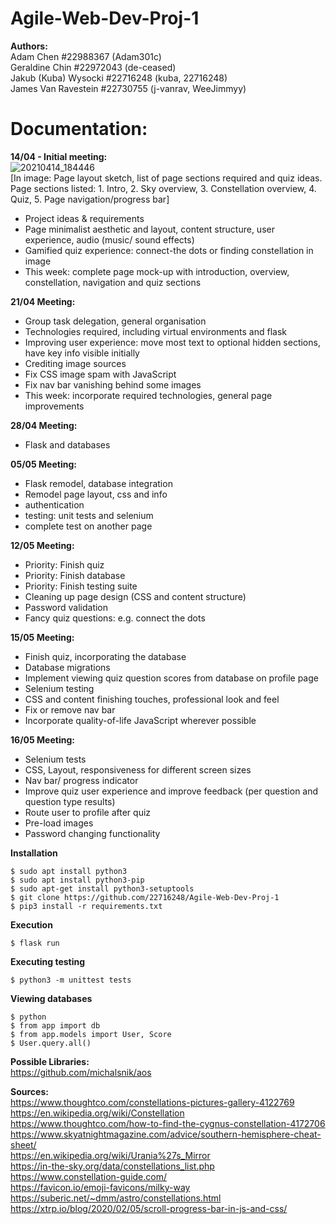 # Agile-Web-Dev-Proj-1  
**Authors:**  
Adam Chen #22988367 (Adam301c)  
Geraldine Chin #22972043 (de-ceased)  
Jakub (Kuba) Wysocki #22716248 (kuba, 22716248)  
James Van Ravestein #22730755 (j-vanrav, WeeJimmyy)  

# Documentation:  
**14/04 - Initial meeting:**  
![20210414_184446](https://user-images.githubusercontent.com/54944385/115646677-3a43c680-a355-11eb-864e-f98daa3cf477.jpg)  
[In image: Page layout sketch, list of page sections required and quiz ideas. Page sections listed: 1. Intro, 2. Sky overview, 3. Constellation overview, 4. Quiz, 5. Page navigation/progress bar]
* Project ideas & requirements
* Page minimalist aesthetic and layout, content structure, user experience, audio (music/ sound effects)
* Gamified quiz experience: connect-the dots or finding constellation in image
* This week: complete page mock-up with introduction, overview, constellation, navigation and quiz sections

**21/04 Meeting:**  
* Group task delegation, general organisation
* Technologies required, including virtual environments and flask
* Improving user experience: move most text to optional hidden sections, have key info visible initially
* Crediting image sources
* Fix CSS image spam with JavaScript
* Fix nav bar vanishing behind some images
* This week: incorporate required technologies, general page improvements

**28/04 Meeting:**  
* Flask and databases

**05/05 Meeting:**  
* Flask remodel, database integration
* Remodel page layout, css and info
* authentication
* testing: unit tests and selenium
* complete test on another page

**12/05 Meeting:**  
* Priority: Finish quiz
* Priority: Finish database
* Priority: Finish testing suite
* Cleaning up page design (CSS and content structure)
* Password validation
* Fancy quiz questions: e.g. connect the dots

**15/05 Meeting:**  
* Finish quiz, incorporating the database
* Database migrations
* Implement viewing quiz question scores from database on profile page
* Selenium testing
* CSS and content finishing touches, professional look and feel
* Fix or remove nav bar
* Incorporate quality-of-life JavaScript wherever possible

**16/05 Meeting:**  
* Selenium tests  
* CSS, Layout, responsiveness for different screen sizes  
* Nav bar/ progress indicator  
* Improve quiz user experience and improve feedback (per question and question type results)  
* Route user to profile after quiz  
* Pre-load images  
* Password changing functionality  

**Installation**  
```
$ sudo apt install python3
$ sudo apt install python3-pip
$ sudo apt-get install python3-setuptools
$ git clone https://github.com/22716248/Agile-Web-Dev-Proj-1
$ pip3 install -r requirements.txt
```

**Execution**  
```
$ flask run
```

**Executing testing**  
```
$ python3 -m unittest tests
```

**Viewing databases**  
```
$ python
$ from app import db
$ from app.models import User, Score
$ User.query.all()
```

**Possible Libraries:**  
https://github.com/michalsnik/aos  

**Sources:**  
https://www.thoughtco.com/constellations-pictures-gallery-4122769  
https://en.wikipedia.org/wiki/Constellation  
https://www.thoughtco.com/how-to-find-the-cygnus-constellation-4172706  
https://www.skyatnightmagazine.com/advice/southern-hemisphere-cheat-sheet/  
https://en.wikipedia.org/wiki/Urania%27s_Mirror  
https://in-the-sky.org/data/constellations_list.php  
https://www.constellation-guide.com/  
https://favicon.io/emoji-favicons/milky-way  
https://suberic.net/~dmm/astro/constellations.html  
https://xtrp.io/blog/2020/02/05/scroll-progress-bar-in-js-and-css/  
